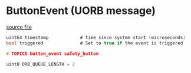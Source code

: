 # ButtonEvent (UORB message)



[source file](https://github.com/PX4/PX4-Autopilot/blob/release/1.14/msg/ButtonEvent.msg)

```c
uint64 timestamp            # time since system start (microseconds)
bool triggered              # Set to true if the event is triggered

# TOPICS button_event safety_button

uint8 ORB_QUEUE_LENGTH = 2

```
